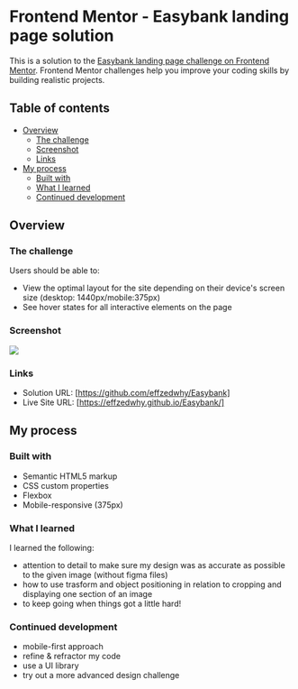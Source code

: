 # Frontend Mentor - Easybank landing page solution

This is a solution to the [Easybank landing page challenge on Frontend Mentor](https://www.frontendmentor.io/challenges/easybank-landing-page-WaUhkoDN). Frontend Mentor challenges help you improve your coding skills by building realistic projects. 

## Table of contents

- [Overview](#overview)
  - [The challenge](#the-challenge)
  - [Screenshot](#screenshot)
  - [Links](#links)
- [My process](#my-process)
  - [Built with](#built-with)
  - [What I learned](#what-i-learned)
  - [Continued development](#continued-development)


## Overview

### The challenge

Users should be able to:

- View the optimal layout for the site depending on their device's screen size (desktop: 1440px/mobile:375px)
- See hover states for all interactive elements on the page

### Screenshot

![](./screenshot.jpg)

### Links

- Solution URL: [https://github.com/effzedwhy/Easybank]
- Live Site URL: [https://effzedwhy.github.io/Easybank/]

## My process

### Built with

- Semantic HTML5 markup
- CSS custom properties
- Flexbox
- Mobile-responsive (375px)

### What I learned

I learned the following:

- attention to detail to make sure my design was as accurate as possible to the given image (without figma files)
- how to use trasform and object positioning in relation to cropping and displaying one section of an image
- to keep going when things got a little hard!

### Continued development

- mobile-first approach
- refine & refractor my code
- use a UI library
- try out a more advanced design challenge
